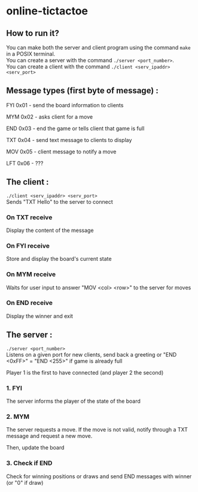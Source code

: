 # online-tictactoe
## How to run it?
You can make both the server and client program using the command `make` in a POSIX terminal.  
You can create a server with the command `./server <port_number>`.  
You can create a client with the command `./client <serv_ipaddr> <serv_port>`
## Message types (first byte of message) :

FYI 0x01  - send the board information to clients

MYM 0x02  - asks client for a move

END 0x03  - end the game or tells client that game is full

TXT 0x04  - send text message to clients to display

MOV 0x05  - client message to notify a move

LFT 0x06  - ???


## The client :

`./client <serv_ipaddr> <serv_port>`  
Sends "TXT Hello" to the server to connect

### On TXT receive

Display the content of the message

### On FYI receive

Store and display the board's current state

### On MYM receive

Waits for user input to answer "MOV \<col\> \<row\>" to the server for moves

### On END receive
  
Display the winner and exit

## The server :
`./server <port_number>`  
Listens on a given port for new clients, send back a greeting or "END <0xFF>" = "END <255>" if game is already full
  
Player 1 is the first to have connected (and player 2 the second)
  
### 1. FYI
  
The server informs the player of the state of the board
  
### 2. MYM
 
The server requests a move. If the move is not valid, notify through a TXT message and request a new move.
  
Then, update the board
  
### 3. Check if END
  
Check for winning positions or draws and send END messages with winner (or "0" if draw)
 
